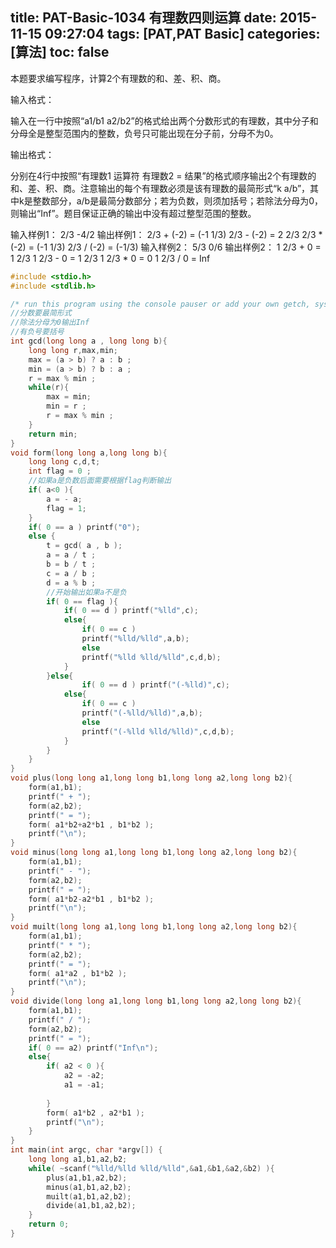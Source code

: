 title: PAT-Basic-1034 有理数四则运算
date: 2015-11-15 09:27:04
tags: [PAT,PAT Basic]
categories: [算法]
toc: false
---
本题要求编写程序，计算2个有理数的和、差、积、商。

输入格式：

输入在一行中按照“a1/b1 a2/b2”的格式给出两个分数形式的有理数，其中分子和分母全是整型范围内的整数，负号只可能出现在分子前，分母不为0。

输出格式：

分别在4行中按照“有理数1 运算符 有理数2 = 结果”的格式顺序输出2个有理数的和、差、积、商。注意输出的每个有理数必<!--more-->须是该有理数的最简形式“k a/b”，其中k是整数部分，a/b是最简分数部分；若为负数，则须加括号；若除法分母为0，则输出“Inf”。题目保证正确的输出中没有超过整型范围的整数。

输入样例1：
2/3 -4/2
输出样例1：
2/3 + (-2) = (-1 1/3)
2/3 - (-2) = 2 2/3
2/3 * (-2) = (-1 1/3)
2/3 / (-2) = (-1/3)
输入样例2：
5/3 0/6
输出样例2：
1 2/3 + 0 = 1 2/3
1 2/3 - 0 = 1 2/3
1 2/3 * 0 = 0
1 2/3 / 0 = Inf
```c
#include <stdio.h>
#include <stdlib.h>

/* run this program using the console pauser or add your own getch, system("pause") or input loop */
//分数要最简形式
//除法分母为0输出Inf 
//有负号要括号 
int gcd(long long a , long long b){
    long long r,max,min;
    max = (a > b) ? a : b ;
    min = (a > b) ? b : a ;
    r = max % min ;
    while(r){
        max = min;
        min = r ;
        r = max % min ;
    }
    return min;
}
void form(long long a,long long b){
    long long c,d,t;
    int flag = 0 ;
    //如果a是负数后面需要根据flag判断输出 
    if( a<0 ){
        a = - a;
        flag = 1;
    }
    if( 0 == a ) printf("0");
    else {
        t = gcd( a , b );
        a = a / t ;
        b = b / t ;
        c = a / b ;
        d = a % b ;
        //开始输出如果a不是负 
        if( 0 == flag ){
            if( 0 == d ) printf("%lld",c);
            else{
                if( 0 == c )
                printf("%lld/%lld",a,b);
                else
                printf("%lld %lld/%lld",c,d,b);
            }
        }else{
                if( 0 == d ) printf("(-%lld)",c);
            else{
                if( 0 == c )
                printf("(-%lld/%lld)",a,b);
                else
                printf("(-%lld %lld/%lld)",c,d,b);
            }   
        }
    }
}
void plus(long long a1,long long b1,long long a2,long long b2){
    form(a1,b1);
    printf(" + ");
    form(a2,b2);
    printf(" = ");
    form( a1*b2+a2*b1 , b1*b2 );
    printf("\n");
}
void minus(long long a1,long long b1,long long a2,long long b2){
    form(a1,b1);
    printf(" - ");
    form(a2,b2);
    printf(" = ");
    form( a1*b2-a2*b1 , b1*b2 );
    printf("\n");
}
void muilt(long long a1,long long b1,long long a2,long long b2){
    form(a1,b1);
    printf(" * ");
    form(a2,b2);
    printf(" = ");
    form( a1*a2 , b1*b2 );
    printf("\n");
}
void divide(long long a1,long long b1,long long a2,long long b2){
    form(a1,b1);
    printf(" / ");
    form(a2,b2);
    printf(" = ");
    if( 0 == a2) printf("Inf\n");
    else{
        if( a2 < 0 ){
            a2 = -a2;
            a1 = -a1;
            
        }
        form( a1*b2 , a2*b1 );
        printf("\n");
    }
}
int main(int argc, char *argv[]) {
    long long a1,b1,a2,b2;
    while( ~scanf("%lld/%lld %lld/%lld",&a1,&b1,&a2,&b2) ){
        plus(a1,b1,a2,b2);
        minus(a1,b1,a2,b2);
        muilt(a1,b1,a2,b2);
        divide(a1,b1,a2,b2);
    } 
    return 0;
}
```
